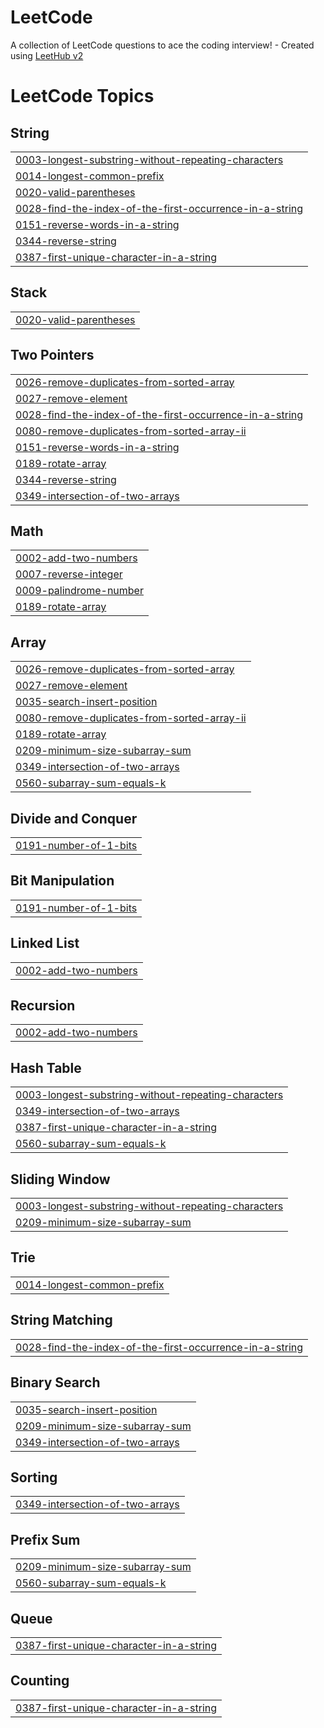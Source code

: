 # LeetCode
A collection of LeetCode questions to ace the coding interview! - Created using [LeetHub v2](https://github.com/arunbhardwaj/LeetHub-2.0)

<!---LeetCode Topics Start-->
# LeetCode Topics
## String
|  |
| ------- |
| [0003-longest-substring-without-repeating-characters](https://github.com/lovebabu1122/LeetCode/tree/master/0003-longest-substring-without-repeating-characters) |
| [0014-longest-common-prefix](https://github.com/lovebabu1122/LeetCode/tree/master/0014-longest-common-prefix) |
| [0020-valid-parentheses](https://github.com/lovebabu1122/LeetCode/tree/master/0020-valid-parentheses) |
| [0028-find-the-index-of-the-first-occurrence-in-a-string](https://github.com/lovebabu1122/LeetCode/tree/master/0028-find-the-index-of-the-first-occurrence-in-a-string) |
| [0151-reverse-words-in-a-string](https://github.com/lovebabu1122/LeetCode/tree/master/0151-reverse-words-in-a-string) |
| [0344-reverse-string](https://github.com/lovebabu1122/LeetCode/tree/master/0344-reverse-string) |
| [0387-first-unique-character-in-a-string](https://github.com/lovebabu1122/LeetCode/tree/master/0387-first-unique-character-in-a-string) |
## Stack
|  |
| ------- |
| [0020-valid-parentheses](https://github.com/lovebabu1122/LeetCode/tree/master/0020-valid-parentheses) |
## Two Pointers
|  |
| ------- |
| [0026-remove-duplicates-from-sorted-array](https://github.com/lovebabu1122/LeetCode/tree/master/0026-remove-duplicates-from-sorted-array) |
| [0027-remove-element](https://github.com/lovebabu1122/LeetCode/tree/master/0027-remove-element) |
| [0028-find-the-index-of-the-first-occurrence-in-a-string](https://github.com/lovebabu1122/LeetCode/tree/master/0028-find-the-index-of-the-first-occurrence-in-a-string) |
| [0080-remove-duplicates-from-sorted-array-ii](https://github.com/lovebabu1122/LeetCode/tree/master/0080-remove-duplicates-from-sorted-array-ii) |
| [0151-reverse-words-in-a-string](https://github.com/lovebabu1122/LeetCode/tree/master/0151-reverse-words-in-a-string) |
| [0189-rotate-array](https://github.com/lovebabu1122/LeetCode/tree/master/0189-rotate-array) |
| [0344-reverse-string](https://github.com/lovebabu1122/LeetCode/tree/master/0344-reverse-string) |
| [0349-intersection-of-two-arrays](https://github.com/lovebabu1122/LeetCode/tree/master/0349-intersection-of-two-arrays) |
## Math
|  |
| ------- |
| [0002-add-two-numbers](https://github.com/lovebabu1122/LeetCode/tree/master/0002-add-two-numbers) |
| [0007-reverse-integer](https://github.com/lovebabu1122/LeetCode/tree/master/0007-reverse-integer) |
| [0009-palindrome-number](https://github.com/lovebabu1122/LeetCode/tree/master/0009-palindrome-number) |
| [0189-rotate-array](https://github.com/lovebabu1122/LeetCode/tree/master/0189-rotate-array) |
## Array
|  |
| ------- |
| [0026-remove-duplicates-from-sorted-array](https://github.com/lovebabu1122/LeetCode/tree/master/0026-remove-duplicates-from-sorted-array) |
| [0027-remove-element](https://github.com/lovebabu1122/LeetCode/tree/master/0027-remove-element) |
| [0035-search-insert-position](https://github.com/lovebabu1122/LeetCode/tree/master/0035-search-insert-position) |
| [0080-remove-duplicates-from-sorted-array-ii](https://github.com/lovebabu1122/LeetCode/tree/master/0080-remove-duplicates-from-sorted-array-ii) |
| [0189-rotate-array](https://github.com/lovebabu1122/LeetCode/tree/master/0189-rotate-array) |
| [0209-minimum-size-subarray-sum](https://github.com/lovebabu1122/LeetCode/tree/master/0209-minimum-size-subarray-sum) |
| [0349-intersection-of-two-arrays](https://github.com/lovebabu1122/LeetCode/tree/master/0349-intersection-of-two-arrays) |
| [0560-subarray-sum-equals-k](https://github.com/lovebabu1122/LeetCode/tree/master/0560-subarray-sum-equals-k) |
## Divide and Conquer
|  |
| ------- |
| [0191-number-of-1-bits](https://github.com/lovebabu1122/LeetCode/tree/master/0191-number-of-1-bits) |
## Bit Manipulation
|  |
| ------- |
| [0191-number-of-1-bits](https://github.com/lovebabu1122/LeetCode/tree/master/0191-number-of-1-bits) |
## Linked List
|  |
| ------- |
| [0002-add-two-numbers](https://github.com/lovebabu1122/LeetCode/tree/master/0002-add-two-numbers) |
## Recursion
|  |
| ------- |
| [0002-add-two-numbers](https://github.com/lovebabu1122/LeetCode/tree/master/0002-add-two-numbers) |
## Hash Table
|  |
| ------- |
| [0003-longest-substring-without-repeating-characters](https://github.com/lovebabu1122/LeetCode/tree/master/0003-longest-substring-without-repeating-characters) |
| [0349-intersection-of-two-arrays](https://github.com/lovebabu1122/LeetCode/tree/master/0349-intersection-of-two-arrays) |
| [0387-first-unique-character-in-a-string](https://github.com/lovebabu1122/LeetCode/tree/master/0387-first-unique-character-in-a-string) |
| [0560-subarray-sum-equals-k](https://github.com/lovebabu1122/LeetCode/tree/master/0560-subarray-sum-equals-k) |
## Sliding Window
|  |
| ------- |
| [0003-longest-substring-without-repeating-characters](https://github.com/lovebabu1122/LeetCode/tree/master/0003-longest-substring-without-repeating-characters) |
| [0209-minimum-size-subarray-sum](https://github.com/lovebabu1122/LeetCode/tree/master/0209-minimum-size-subarray-sum) |
## Trie
|  |
| ------- |
| [0014-longest-common-prefix](https://github.com/lovebabu1122/LeetCode/tree/master/0014-longest-common-prefix) |
## String Matching
|  |
| ------- |
| [0028-find-the-index-of-the-first-occurrence-in-a-string](https://github.com/lovebabu1122/LeetCode/tree/master/0028-find-the-index-of-the-first-occurrence-in-a-string) |
## Binary Search
|  |
| ------- |
| [0035-search-insert-position](https://github.com/lovebabu1122/LeetCode/tree/master/0035-search-insert-position) |
| [0209-minimum-size-subarray-sum](https://github.com/lovebabu1122/LeetCode/tree/master/0209-minimum-size-subarray-sum) |
| [0349-intersection-of-two-arrays](https://github.com/lovebabu1122/LeetCode/tree/master/0349-intersection-of-two-arrays) |
## Sorting
|  |
| ------- |
| [0349-intersection-of-two-arrays](https://github.com/lovebabu1122/LeetCode/tree/master/0349-intersection-of-two-arrays) |
## Prefix Sum
|  |
| ------- |
| [0209-minimum-size-subarray-sum](https://github.com/lovebabu1122/LeetCode/tree/master/0209-minimum-size-subarray-sum) |
| [0560-subarray-sum-equals-k](https://github.com/lovebabu1122/LeetCode/tree/master/0560-subarray-sum-equals-k) |
## Queue
|  |
| ------- |
| [0387-first-unique-character-in-a-string](https://github.com/lovebabu1122/LeetCode/tree/master/0387-first-unique-character-in-a-string) |
## Counting
|  |
| ------- |
| [0387-first-unique-character-in-a-string](https://github.com/lovebabu1122/LeetCode/tree/master/0387-first-unique-character-in-a-string) |
<!---LeetCode Topics End-->